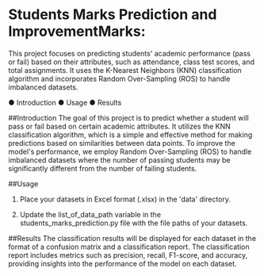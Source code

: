 # Students Marks Prediction and ImprovementMarks:
This project focuses on predicting students' academic performance (pass or fail) based on their attributes, such as attendance, class test scores, and total assignments. It uses the K-Nearest Neighbors (KNN) classification algorithm and incorporates Random Over-Sampling (ROS) to handle imbalanced datasets.

● Introduction
● Usage
● Results

##Introduction
The goal of this project is to predict whether a student will pass or fail based on certain academic attributes. It utilizes the KNN classification algorithm, which is a simple and effective method for making predictions based on similarities between data points. To improve the model's performance, we employ Random Over-Sampling (ROS) to handle imbalanced datasets where the number of passing students may be significantly different from the number of failing students.

##Usage
1. Place your datasets in Excel format (.xlsx) in the 'data' directory.

2. Update the list_of_data_path variable in the students_marks_prediction.py file with the file paths of your datasets.

##Results
The classification results will be displayed for each dataset in the format of a confusion matrix and a classification report. The classification report includes metrics such as precision, recall, F1-score, and accuracy, providing insights into the performance of the model on each dataset.
